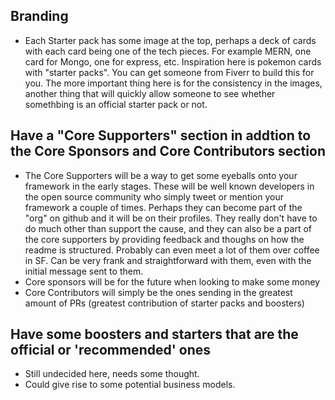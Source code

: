## Branding

- Each Starter pack has some image at the top, perhaps a deck of cards with each card being one of the tech pieces. For example MERN, one card for Mongo, one for express, etc. Inspiration here is pokemon cards with "starter packs". You can get someone from Fiverr to build this for you. The more important thing here is for the consistency in the images, another thing that will quickly allow someone to see whether somethbing is an official starter pack or not. 

## Have a "Core Supporters" section in addtion to the Core Sponsors and Core Contributors section

- The Core Supporters will be a way to get some eyeballs onto your framework in the early stages. These will be well known developers in the open source community who simply tweet or mention your framework a couple of times. Perhaps they can become part of the "org" on github and it will be on their profiles. They really don't have to do much other than support the cause, and they can also be a part of the core supporters by providing feedback and thoughs on how the readme is structured. Probably can even meet a lot of them over coffee in SF. Can be very frank and straightforward with them, even with the initial message sent to them. 
- Core sponsors will be for the future when looking to make some money
- Core Contributors will simply be the ones sending in the greatest amount of PRs (greatest contribution of starter packs and boosters)

## Have some boosters and starters that are the official or 'recommended' ones

- Still undecided here, needs some thought. 
- Could give rise to some potential business models.